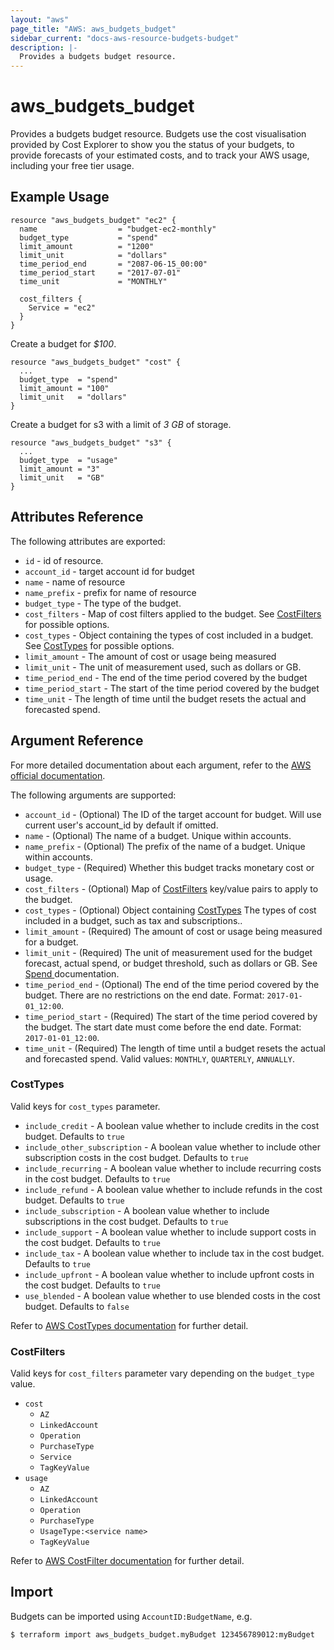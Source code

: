 ```yaml
---
layout: "aws"
page_title: "AWS: aws_budgets_budget"
sidebar_current: "docs-aws-resource-budgets-budget"
description: |-
  Provides a budgets budget resource.
---
```


# aws_budgets_budget

Provides a budgets budget resource. Budgets use the cost visualisation provided by Cost Explorer to show you the status of your budgets, to provide forecasts of your estimated costs, and to track your AWS usage, including your free tier usage.

## Example Usage

```hcl
resource "aws_budgets_budget" "ec2" {
  name                  = "budget-ec2-monthly"
  budget_type           = "spend"
  limit_amount          = "1200"
  limit_unit            = "dollars"
  time_period_end       = "2087-06-15_00:00"
  time_period_start     = "2017-07-01"
  time_unit             = "MONTHLY"

  cost_filters {
    Service = "ec2"
  }
}
```

Create a budget for *$100*.

```hcl
resource "aws_budgets_budget" "cost" {
  ...
  budget_type  = "spend"
  limit_amount = "100"
  limit_unit   = "dollars"
}
```

Create a budget for s3 with a limit of *3 GB* of storage.

```hcl
resource "aws_budgets_budget" "s3" {
  ...
  budget_type  = "usage"
  limit_amount = "3"
  limit_unit   = "GB"
}
```

## Attributes Reference

The following attributes are exported:

* `id` - id of resource.
* `account_id` - target account id for budget
* `name` - name of resource
* `name_prefix` - prefix for name of resource
* `budget_type` - The type of the budget.
* `cost_filters` - Map of cost filters applied to the budget. See [CostFilters](#CostFilters) for possible options.
* `cost_types` - Object containing the types of cost included in a budget. See [CostTypes](#CostTypes) for possible options.
* `limit_amount` - The amount of cost or usage being measured
* `limit_unit` - The unit of measurement used, such as dollars or GB.
* `time_period_end` - The end of the time period covered by the budget
* `time_period_start` - The start of the time period covered by the budget
* `time_unit` - The length of time until the budget resets the actual and forecasted spend.

## Argument Reference

For more detailed documentation about each argument, refer to the [AWS official
documentation](http://docs.aws.amazon.com/awsaccountbilling/latest/aboutv2/data-type-budget.html).

The following arguments are supported:

* `account_id` - (Optional) The ID of the target account for budget. Will use current user's account_id by default if omitted.
* `name` - (Optional) The name of a budget. Unique within accounts.
* `name_prefix` - (Optional) The prefix of the name of a budget. Unique within accounts.
* `budget_type` - (Required) Whether this budget tracks monetary cost or usage.
* `cost_filters` - (Optional) Map of [CostFilters](#CostFilters) key/value pairs to apply to the budget.
* `cost_types` - (Optional) Object containing [CostTypes](#CostTypes) The types of cost included in a budget, such as tax and subscriptions..
* `limit_amount` - (Required) The amount of cost or usage being measured for a budget.
* `limit_unit` - (Required) The unit of measurement used for the budget forecast, actual spend, or budget threshold, such as dollars or GB. See [Spend ](http://docs.aws.amazon.com/awsaccountbilling/latest/aboutv2/data-type-spend.html) documentation.
* `time_period_end` - (Optional) The end of the time period covered by the budget. There are no restrictions on the end date. Format: `2017-01-01_12:00`.
* `time_period_start` - (Required) The start of the time period covered by the budget. The start date must come before the end date. Format: `2017-01-01_12:00`.
* `time_unit` - (Required) The length of time until a budget resets the actual and forecasted spend. Valid values: `MONTHLY`, `QUARTERLY`, `ANNUALLY`.

### CostTypes

Valid keys for `cost_types` parameter.

* `include_credit` - 	A boolean value whether to include credits in the cost budget. Defaults to `true`
* `include_other_subscription` - 	A boolean value whether to include other subscription costs in the cost budget. Defaults to `true`
* `include_recurring` - A boolean value whether to include recurring costs in the cost budget. Defaults to `true`
* `include_refund` - A boolean value whether to include refunds in the cost budget. Defaults to `true`
* `include_subscription` - A boolean value whether to include subscriptions in the cost budget. Defaults to `true`
* `include_support` - A boolean value whether to include support costs in the cost budget. Defaults to `true`
* `include_tax` - A boolean value whether to include tax in the cost budget. Defaults to `true`
* `include_upfront` - A boolean value whether to include upfront costs in the cost budget. Defaults to `true`
* `use_blended` - A boolean value whether to use blended costs in the cost budget. Defaults to `false`

Refer to [AWS CostTypes documentation](https://docs.aws.amazon.com/aws-cost-management/latest/APIReference/API_budgets_CostTypes.html) for further detail.

### CostFilters

Valid keys for `cost_filters` parameter vary depending on the `budget_type` value.

* `cost`
  * `AZ`
  * `LinkedAccount`
  * `Operation`
  * `PurchaseType`
  * `Service`
  * `TagKeyValue`
* `usage`
  * `AZ`
  * `LinkedAccount`
  * `Operation`
  * `PurchaseType`
  * `UsageType:<service name>`
  * `TagKeyValue`

Refer to [AWS CostFilter documentation](http://docs.aws.amazon.com/awsaccountbilling/latest/aboutv2/data-type-filter.html) for further detail.

## Import

Budgets can be imported using `AccountID:BudgetName`, e.g.

`$ terraform import aws_budgets_budget.myBudget 123456789012:myBudget`
